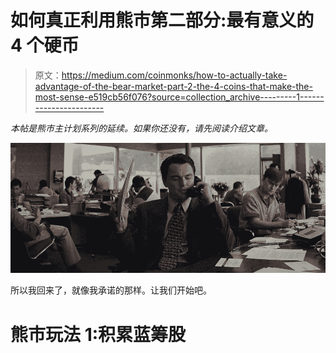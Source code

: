 # 如何真正利用熊市第二部分:最有意义的 4 个硬币

> 原文：<https://medium.com/coinmonks/how-to-actually-take-advantage-of-the-bear-market-part-2-the-4-coins-that-make-the-most-sense-e519cb56f076?source=collection_archive---------1----------------------->

*本帖是熊市主计划系列的延续。如果你还没有，请先阅读介绍文章。*

![](img/e95ed59bee7cf8a5cd83e288966677d8.png)

所以我回来了，就像我承诺的那样。让我们开始吧。

# 熊市玩法 1:积累蓝筹股
